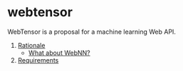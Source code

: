 # webtensor
WebTensor is a proposal for a machine learning Web API.

1. [Rationale](docs/rationale.md)
   * [What about WebNN?](docs/rationale.md#webnn)
1. [Requirements](docs/requirements.md)
